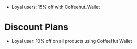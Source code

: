 - Loyal users: 15% off with Coffeehut_Wallet
# Discount Plans

 - Loyal user: 10% off on all products using CoffeeHut Wallet
